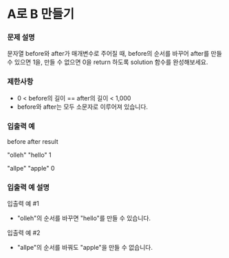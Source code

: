 # A로 B 만들기

### 문제 설명
문자열 before와 after가 매개변수로 주어질 때, before의 순서를 바꾸어 after를 만들 수 있으면 1을, 만들 수 없으면 0을 return 하도록 solution 함수를 완성해보세요.

### 제한사항
- 0 < before의 길이 == after의 길이 < 1,000
- before와 after는 모두 소문자로 이루어져 있습니다.

### 입출력 예
before	after	result 

"olleh"	"hello"	1

"allpe"	"apple"	0

### 입출력 예 설명
입출력 예 #1
- "olleh"의 순서를 바꾸면 "hello"를 만들 수 있습니다.

입출력 예 #2
- "allpe"의 순서를 바꿔도 "apple"을 만들 수 없습니다.